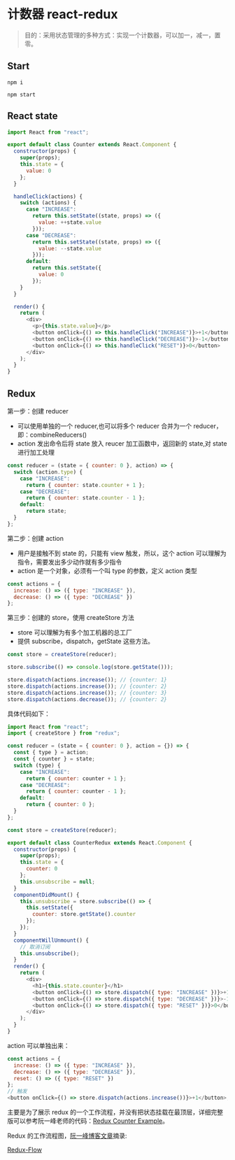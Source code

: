 # 计数器 react-redux

> 目的：采用状态管理的多种方式：实现一个计数器，可以加一，减一，置零。

## Start

```shell
npm i

npm start
```

## React state

```js
import React from "react";

export default class Counter extends React.Component {
  constructor(props) {
    super(props);
    this.state = {
      value: 0
    };
  }

  handleClick(actions) {
    switch (actions) {
      case "INCREASE":
        return this.setState((state, props) => ({
          value: ++state.value
        }));
      case "DECREASE":
        return this.setState((state, props) => ({
          value: --state.value
        }));
      default:
        return this.setState({
          value: 0
        });
    }
  }

  render() {
    return (
      <div>
        <p>{this.state.value}</p>
        <button onClick={() => this.handleClick("INCREASE")}>+1</button>
        <button onClick={() => this.handleClick("DECREASE")}>-1</button>
        <button onClick={() => this.handleClick("RESET")}>0</button>
      </div>
    );
  }
}
```

## Redux

第一步：创建 reducer

- 可以使用单独的一个 reducer,也可以将多个 reducer 合并为一个 reducer，即：combineReducers()
- action 发出命令后将 state 放入 reucer 加工函数中，返回新的 state,对 state 进行加工处理

```js
const reducer = (state = { counter: 0 }, action) => {
  switch (action.type) {
    case "INCREASE":
      return { counter: state.counter + 1 };
    case "DECREASE":
      return { counter: state.counter - 1 };
    default:
      return state;
  }
};
```

第二步：创建 action

- 用户是接触不到 state 的，只能有 view 触发，所以，这个 action 可以理解为指令，需要发出多少动作就有多少指令
- action 是一个对象，必须有一个叫 type 的参数，定义 action 类型

```js
const actions = {
  increase: () => ({ type: "INCREASE" }),
  decrease: () => ({ type: "DECREASE" })
};
```

第三步：创建的 store，使用 createStore 方法

- store 可以理解为有多个加工机器的总工厂
- 提供 subscribe，dispatch，getState 这些方法。

```js
const store = createStore(reducer);

store.subscribe(() => console.log(store.getState()));

store.dispatch(actions.increase()); // {counter: 1}
store.dispatch(actions.increase()); // {counter: 2}
store.dispatch(actions.increase()); // {counter: 3}
store.dispatch(actions.decrease()); // {counter: 2}
```

具体代码如下：

```js
import React from "react";
import { createStore } from "redux";

const reducer = (state = { counter: 0 }, action = {}) => {
  const { type } = action;
  const { counter } = state;
  switch (type) {
    case "INCREASE":
      return { counter: counter + 1 };
    case "DECREASE":
      return { counter: counter - 1 };
    default:
      return { counter: 0 };
  }
};

const store = createStore(reducer);

export default class CounterRedux extends React.Component {
  constructor(props) {
    super(props);
    this.state = {
      counter: 0
    };
    this.unsubscribe = null;
  }
  componentDidMount() {
    this.unsubscribe = store.subscribe(() => {
      this.setState({
        counter: store.getState().counter
      });
    });
  }
  componentWillUnmount() {
    // 取消订阅
    this.unsubscribe();
  }
  render() {
    return (
      <div>
        <h1>{this.state.counter}</h1>
        <button onClick={() => store.dispatch({ type: "INCREASE" })}>+1</button>
        <button onClick={() => store.dispatch({ type: "DECREASE" })}>-1</button>
        <button onClick={() => store.dispatch({ type: "RESET" })}>0</button>
      </div>
    );
  }
}
```

action 可以单独出来：

```js
const actions = {
  increase: () => ({ type: "INCREASE" }),
  decrease: () => ({ type: "DECREASE" }),
  reset: () => ({ type: "RESET" })
};
// 触发
<button onClick={() => store.dispatch(actions.increase())}>+1</button>;
```

主要是为了展示 redux 的一个工作流程，并没有把状态挂载在最顶层，详细完整版可以参考阮一峰老师的代码：[Redux Counter Example](https://github.com/reduxjs/redux/tree/master/examples/counter)。

Redux 的工作流程图，[阮一峰博客文章](http://www.ruanyifeng.com/blog/2016/09/redux_tutorial_part_one_basic_usages.html)摘录:

[Redux-Flow](http://www.ruanyifeng.com/blogimg/asset/2016/bg2016091802.jpg)
